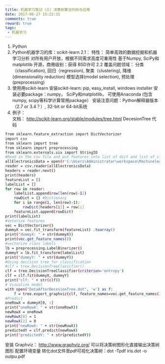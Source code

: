 ```yaml
---
title: 机器学习笔记（三）决策树算法代码与应用
date: 2017-06-27 15:22:31
comments: true
reward: true
tags: 
 - 机器学习
---
```

1. Python
2.  Python机器学习的库：scikit-learn
2.1： 特性：
简单高效的数据挖掘和机器学习分析
对所有用户开放，根据不同需求高度可重用性
基于Numpy, SciPy和matplotlib
开源，商用级别：获得 BSD许可
2.2 覆盖问题领域：
分类（classification), 回归（regression), 聚类（clustering), 降维(dimensionality reduction)
模型选择(model selection), 预处理(preprocessing)
3. 使用用scikit-learn
安装scikit-learn: pip, easy_install, windows installer
安装必要package：numpy， SciPy和matplotlib， 可使用Anaconda (包含numpy, scipy等科学计算常用package）
安装注意问题：Python解释器版本（2.7 or 3.4？）, 32-bit or 64-bit系统
4. 例子：  
文档： http://scikit-learn.org/stable/modules/tree.html
DecesionTree 代码
<!-- more -->
``` bash
from sklearn.feature_extraction import DictVectorizer
import csv
from sklearn import tree
from sklearn import preprocessing
from sklearn.externals.six import StringIO
#Read in the csv file and put features into list of dict and list of class label
allElectronicsData = open(r'C:\Users\Administrator\workspace\Machinelearning\DecesionTree\data.csv', 'rb')
reader = csv.reader(allElectronicsData)
headers = reader.next()
print(headers)
featureList = []
labelList = []
for row in reader:
    labelList.append(row[len(row)-1])
    rowDict = {} #Dictionary 
    for i in range(1, len(row)-1):
        rowDict[headers[i]] = row[i]
    featureList.append(rowDict)
print(labelList)
#Vetorize features
vec = DictVectorizer()
dummyX = vec.fit_transform(featureList) .toarray()
print("dummyX: " + str(dummyX))
print(vec.get_feature_names())
#vectorize class labels
lb = preprocessing.LabelBinarizer()
dummyY = lb.fit_transform(labelList)
print("dummyY: " + str(dummyY))
#Using decision tree for classification
#clf = tree.DecisionTreeClassifier()
clf = tree.DecisionTreeClassifier(criterion='entropy')
clf = clf.fit(dummyX, dummyY)
print("clf: " + str(clf))
# Visualize model
with open("DataAfterDecesionTree.dot", 'w') as f:
    f = tree.export_graphviz(clf, feature_names=vec.get_feature_names(), out_file=f)
#Predict   
oneRowX = dummyX[0, :]
print("oneRowX: " + str(oneRowX))
newRowX = oneRowX
newRowX[0] = 1
newRowX[2] = 0
print("newRowX: " + str(newRowX))
predictedY = clf.predict(newRowX)
print("predictedY: " + str(predictedY))
```
安装 Graphviz： http://www.graphviz.org/
可以将决策树图形化直接输出决策树图形
配置环境变量
转化dot文件至pdf可视化决策树：dot -Tpdf iris.dot -o outpu.pdf
